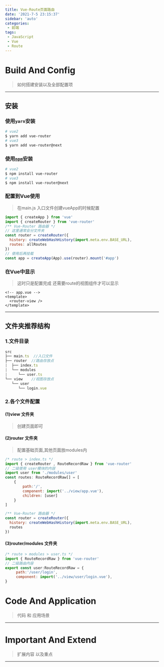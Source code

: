 ```yaml
---
title: Vue-Route页面路由
date: '2021-7-5 23:15:37'
sidebar: 'auto'
categories:
 - 前端
tags:
 - JavaScript
 - Vue
 - Route
---
```


# Build And Config

> 如何搭建安装以及全部配置项

---

## 安装

### 使用`yarn`安装

```bash
# vue2
$ yarn add vue-router
# vue3
$ yarn add vue-router@next
```

### 使用[`npm`](https://router.vuejs.org/zh/installation.html#npm)安装

```bash
# vue2
$ npm install vue-router
# vue3
$ npm install vue-router@next
```

### 配置到Vue使用

> 在main.js 入口文件创建vueApp的时候配置

```js
import { createApp } from 'vue'
import { createRouter } from 'vue-router'
/** Vue-Router 路由器 */
// 这里通常会分文件夹
const router = createRouter({
  history: createWebHashHistory(import.meta.env.BASE_URL),
  routes: allRoutes
})
// 使用后再挂载
const app = createApp(App).use(router).mount('#app')
```

### 在Vue中显示

> 这时只是配置完成 还需要route的视图组件才可以显示

```vue
<!-- app.vue -->
<template>
  <router-view />
</template>
```

---

## 文件夹推荐结构

### 1.文件目录

```js
src
├── main.ts  //入口文件
├── router	//路由存放点
|  ├── index.ts
|  └── modules
|     └── user.ts
└── view	//视图存放点
   └── user
      └── login.vue
```

### 2.各个文件配置

#### (1)view 文件夹

> 创建页面即可

#### (2)router 文件夹

> 配置基础页面,其他页面放modules内

```js
/* route > index.ts */
import { createRouter , RouteRecordRaw } from 'vue-router'
// 二级使用 user模块的内容
import user from './modules/user'
const routes: RouteRecordRaw[] = [
    {
        path:'/',
        component: import('../view/app.vue'),
        children: [user]
    }
]

/** Vue-Router 路由器 */
const router = createRouter({
  history: createWebHashHistory(import.meta.env.BASE_URL),
  routes
})
```

#### (3)router/modules 文件夹

```js
/* route > modules > user.ts */
import { RouteRecordRaw } from 'vue-router'
// 二级路由内容
export const user:RouteRecordRaw = {
     path:'/user/login',
     component: import('../view/user/login.vue'),
}
```

# Code And Application

> 代码 和 应用场景

---



# Important And Extend

> 扩展内容 以及重点

---